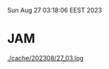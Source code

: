Sun Aug 27 03:18:06 EEST 2023
# JAM
<a href='./cache/202308/27_03.log'>./cache/202308/27_03.log</a>
